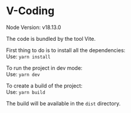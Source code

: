 # V-Coding

Node Version: v18.13.0

The code is bundled by the tool Vite.

First thing to do is to install all the dependencies:<br>
Use: `yarn install`

To run the project in dev mode:<br>
Use: `yarn dev`

To create a build of the project:<br>
Use: `yarn build`

The build will be available in the `dist` directory.
